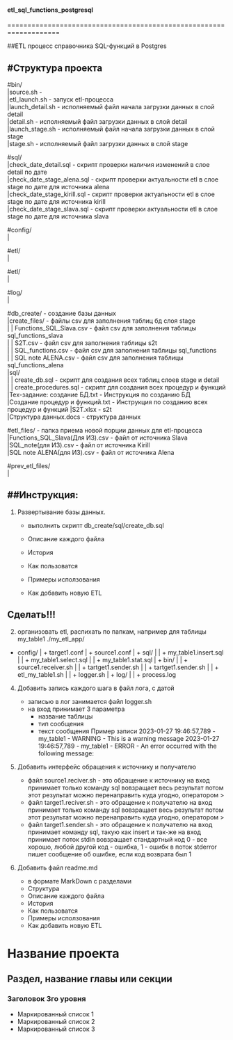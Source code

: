 #### etl_sql_functions_postgresql
===================================================================

##ETL процесс справочника SQL-функций в Postgres

#Структура проекта
-------------------------------------------------------------------
#bin/  
    |source.sh                            -   
    |etl_launch.sh                        - запуск etl-процесса  
    |launch_detail.sh                     - исполняемый файл начала загрузки данных в слой detail  
    |detail.sh                            - исполняемый файл загрузки данных в слой detail  
    |launch_stage.sh                      - исполняемый файл начала загрузки данных в слой stage  
    |stage.sh                             - исполняемый файл загрузки данных в слой stage  
      
#sql/  
    |check_date_detail.sql                - скрипт проверки наличия изменений в слое detail по дате  
    |check_date_stage_alena.sql           - скрипт проверки актуальности etl в слое stage по дате для источника alena  
    |check_date_stage_kirill.sql          - скрипт проверки актуальности etl в слое stage по дате для источника kirill  
    |check_date_stage_slava.sql           - скрипт проверки актуальности etl в слое stage по дате для источника slava  

#config/  
    |  

#etl/  
    |  
  
#etl/  
    |  
  
#log/  
    |  

#db_create/                               - создание базы данных  
    |create_files/                       - файлы csv для заполнения таблиц бд слоя stage  
    |  | Functions_SQL_Slava.csv         - файл csv для заполнения таблицы sql_functions_slava  
    |  | S2T.csv                         - файл csv для заполнения таблицы s2t  
    |  | SQL_functions.csv               - файл csv для заполнения таблицы sql_functions  
    |  | SQL note ALENA.csv              - файл csv для заполнения таблицы sql_functions_alena  
    |sql/  
    |  | create_db.sql                   - скрипт для создания всех таблиц слоев stage и detail  
    |  | create_procedures.sql           - скрипт для создания всех процедур и функций  
    |Тех-задание: создание БД.txt        - Инструкция по созданию БД  
    |Создание процедур и функций.txt     - Инструкция по созданию всех процедур и функций
    |S2T.xlsx                            - s2t  
    |Структура данных.docs               - структура данных  

#etl_files/                               - папка приема новой порции данных для etl-процесса  
    |Functions_SQL_Slava(Для ИЗ).csv     - файл от источника Slava  
    |SQL_note(для ИЗ).csv                - файл от источника Kirill  
    |SQL note ALENA(для ИЗ).csv          - файл от источника Alena  

#prev_etl_files/  
    |  


##Инструкция:  
--------------------------------------------------------------------
1. Развертывание базы данных.
    - выполнить скрипт db_create/sql/create_db.sql





    - Описание каждого файла
    - История
    - Как пользоватся
    - Примеры исползования
    - Как добавить новую ETL




Сделать!!!
--------------------------------------------------------------------
2. организовать etl, распихать по папкам, например для таблицы my_table1
./my_etl_app/
  + config/
  | + target1.conf
  | + source1.conf
  | + sql/
  | | + my_table1.insert.sql
  | | + my_table1.select.sql
  | | + my_table1.stat.sql
  | + bin/
  | | + source1.receiver.sh 
  | | + tartget1.sender.sh 
  | | + tartget1.sender.sh 
  | | + etl_my_table1.sh 
  | | + logger.sh
  | + log/
  | | + process.log

4. Добавить запись каждого шага в файл лога, с датой
    * записью в лог занимается файл logger.sh
    * на вход принимает 3 параметра
        - название таблицы
        - тип сообщения
        - текст сообщения
Пример записи
2023-01-27 19:46:57,789 - my_table1 - WARNING - This is a warning message
2023-01-27 19:46:57,789 - my_table1 - ERROR - An error occurred with the following message: 

5. Добавить интерфейс обращения к источнику и получателю
    - файл source1.reciver.sh - это обращение к источнику
        на вход принимает только команду sql
        вовзращает весь результат
        потом этот результат можно перенаправить куда угодно, оператором >
    - файл target1.reciver.sh - это обращение к получателю
        на вход принимает только команду sql
        вовзращает весь результат
        потом этот результат можно перенаправить куда угодно, оператором >
    - файл target1.sender.sh - это обращение к получателю
        на вход принимает команду sql, такую как insert
        и так-же на вход принимает поток stdin
        вовзращает стандартный код 0 - все хорошо, любой другой код - ошибка, 1 - ошибк
        в поток stderror пишет сообщение об ошибке, если код возврата был 1
6. Добавить файл readme.md
    * в формате MarkDown с разделами
    - Структура
    - Описание каждого файла
    - История
    - Как пользоватся
    - Примеры исползования
    - Как добавить новую ETL
    
Название проекта
========================

Раздел, название главы или секции
------------------------

### Заголовок 3го уровня

* Маркированный список 1
* Маркированный список 2
* Маркированный список 3

